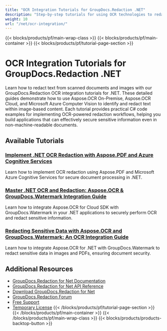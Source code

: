 ```yaml
---
title: "OCR Integration Tutorials for GroupDocs.Redaction .NET"
description: "Step-by-step tutorials for using OCR technologies to redact text in images and scanned documents with GroupDocs.Redaction for .NET."
weight: 10
url: "/net/ocr-integration/"
---
```

{{< blocks/products/pf/main-wrap-class >}}
{{< blocks/products/pf/main-container >}}
{{< blocks/products/pf/tutorial-page-section >}}
# OCR Integration Tutorials for GroupDocs.Redaction .NET

Learn how to redact text from scanned documents and images with our GroupDocs.Redaction OCR integration tutorials for .NET. These detailed guides demonstrate how to use Aspose.OCR On-Premise, Aspose.OCR Cloud, and Microsoft Azure Computer Vision to identify and redact text within image-based content. Each tutorial provides practical C# code examples for implementing OCR-powered redaction workflows, helping you build applications that can effectively secure sensitive information even in non-machine-readable documents.

## Available Tutorials

### [Implement .NET OCR Redaction with Aspose.PDF and Azure Cognitive Services](./net-ocr-redaction-aspose-pdf-azure-cognitive-services/)
Learn how to implement OCR redaction using Aspose.PDF and Microsoft Azure Cognitive Services for secure document processing in .NET.

### [Master .NET OCR and Redaction&#58; Aspose.OCR & GroupDocs.Watermark Integration Guide](./master-dotnet-ocr-redaction-aspose-groupdocs/)
Learn how to integrate Aspose.OCR for Cloud SDK with GroupDocs.Watermark in your .NET applications to securely perform OCR and redact sensitive information.

### [Redacting Sensitive Data with Aspose.OCR and GroupDocs.Watermark&#58; An OCR Integration Guide](./ocr-aspose-groupdocs-redaction-guide/)
Learn how to integrate Aspose.OCR for .NET with GroupDocs.Watermark to redact sensitive data in images and PDFs, ensuring document security.

## Additional Resources

- [GroupDocs.Redaction for Net Documentation](https://docs.groupdocs.com/redaction/net/)
- [GroupDocs.Redaction for Net API Reference](https://reference.groupdocs.com/redaction/net/)
- [Download GroupDocs.Redaction for Net](https://releases.groupdocs.com/redaction/net/)
- [GroupDocs.Redaction Forum](https://forum.groupdocs.com/c/redaction)
- [Free Support](https://forum.groupdocs.com/)
- [Temporary License](https://purchase.groupdocs.com/temporary-license/)
{{< /blocks/products/pf/tutorial-page-section >}}
{{< /blocks/products/pf/main-container >}}
{{< /blocks/products/pf/main-wrap-class >}}
{{< blocks/products/products-backtop-button >}}